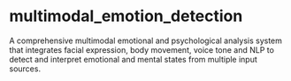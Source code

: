 # multimodal_emotion_detection
 A comprehensive multimodal emotional and psychological analysis system that integrates facial expression, body movement, voice tone and NLP to detect and interpret emotional and mental states from multiple input sources.
